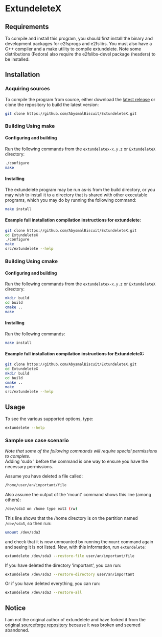 # ExtundeleteX
## Requirements
To compile and install this program, you should first install the binary and development packages for e2fsprogs and e2fslibs.  You must also have a C++ compiler and a make utility to compile extundelete.  Note some distributions (Fedora) also require the e2fslibs-devel package (headers) to be installed.

## Installation
### Acquiring sources
To compile the program from source, either download the [latest release](https://github.com/AbysmalBiscuit/ExtundeleteX/releases) or clone the repository to build the latest version:
```bash
git clone https://github.com/AbysmalBiscuit/ExtundeleteX.git
```

### Building Using make
#### Configuring and building
Run the following commands from the `extundeletex-x.y.z` or `ExtundeleteX` directory:
```bash
./configure
make
```
#### Installing
The extundelete program may be run as-is from the build
directory, or you may wish to install it to a directory
that is shared with other executable programs, which you
may do by running the following command:
```bash
make install
```
#### Example full installation compilation instructions for extundelete:
```bash
git clone https://github.com/AbysmalBiscuit/ExtundeleteX.git
cd ExtundeleteX
./configure
make
src/extundelete --help
```

### Building Using cmake
#### Configuring and building
Run the following commands from the `extundeletex-x.y.z` or `ExtundeleteX` directory:
```bash
mkdir build
cd build
cmake ..
make
```
#### Installing
Run the following commands:
```bash
make install
```

#### Example full installation compilation instructions for ExtundeleteX:
```bash
git clone https://github.com/AbysmalBiscuit/ExtundeleteX.git
cd ExtundeleteX
mkdir build
cd build
cmake ..
make
src/extundelete --help
```

## Usage
To see the various supported options, type:
```bash
extundelete --help
```
### Sample use case scenario
_Note that some of the following commands will require special permissions to complete._  
Adding 'sudo ' before the command is one way to ensure you have the necessary permissions.

Assume you have deleted a file called:
```bash
/home/user/an/important/file
```
Also assume the output of the 'mount' command shows this line (among others):
```bash
/dev/sda3 on /home type ext3 (rw)
```
This line shows that the /home directory is on the partition named `/dev/sda3`, so then run:
```bash
umount /dev/sda3
```
and check that it is now unmounted by running the `mount` command again and seeing it is not listed.
Now, with this information, run `extundelete`:
```bash
extundelete /dev/sda3 --restore-file user/an/important/file
```
If you have deleted the directory 'important', you can run:
```bash
extundelete /dev/sda3 --restore-directory user/an/important
```
Or if you have deleted everything, you can run:
```bash
extundelete /dev/sda3 --restore-all
```

## Notice
I am not the original author of extundelete and have forked it from the [original sourceforge repository](https://sourceforge.net/projects/extundelete/) because it was broken and seemed abandoned.
